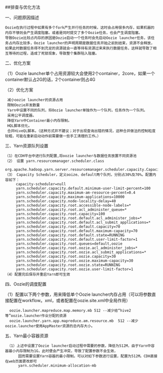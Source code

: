 ##排查与优化方法

一、问题原因描述

    Oozie在执行过程中如果有多个fork产生并行任务的时候，这时会占用很多内存，如果机器的内存不够则会产生调度阻塞。或者是同时提交了多个Oozie任务，也会产生调度阻塞。
    导致Oozie比较占内存的原因是Oozie启动一个任务时会先启动Oozie launcher任务，该任务占内存比较多，Oozie launcher的声明周期是数据任务开始之前到结束，资源不会释放，
    如果此时数据任务得不到充足的资源就会一直等待有资源过来来执行数据任务，这样就导致了相互等待的过程，造成了死锁现象，导致整个集群陷入阻塞。

二、优化方案

（1）Oozie launcher单个占用资源较大会使用2个container，2core，如果一个container默认占2G的话，2个container则占4G

（2）优化方案

     减小oozie launcher的资源占用
     限制Oozie并发数量
     Yarn中设置不同的队列，将Oozie launcher单独作为一个队列，任务作为一个队列。
     采用公平调度器。
     降低Yarn中Container最小内存限制。
     HQL脚本优化。
     合并HiveQL脚本。（这种方式并不建议；对于出现查询出错的情况，这种合并做法的控制粒度较粗，可能在重新启动动作前需要做一些手工清理的工作。）
  
三、Yarn资源队列设置

    （1）在CDH平台中进行队列配置,将oozie launcher与数据任务放置不同资源池
    （2） 设置 yarn.resourcemanager.scheduler.class
         org.apache.hadoop.yarn.server.resourcemanager.scheduler.capacity.CapacityScheduler
    （3） Capacity Scheduler，定义ooize、default两个队列，分别占30%及70%。配置内容如下：
         capacity-scheduler=null
         yarn.scheduler.capacity.default.minimum-user-limit-percent=100
         yarn.scheduler.capacity.maximum-am-resource-percent=0.4
         yarn.scheduler.capacity.maximum-applications=10000
         yarn.scheduler.capacity.node-locality-delay=40
         yarn.scheduler.capacity.root.accessible-node-labels=*
         yarn.scheduler.capacity.root.acl_administer_queue=*
         yarn.scheduler.capacity.root.capacity=100
         yarn.scheduler.capacity.root.default.acl_administer_jobs=*
         yarn.scheduler.capacity.root.default.acl_submit_applications=*
         yarn.scheduler.capacity.root.default.capacity=70
         yarn.scheduler.capacity.root.default.maximum-capacity=70
         yarn.scheduler.capacity.root.default.state=RUNNING
         yarn.scheduler.capacity.root.default.user-limit-factor=1
         yarn.scheduler.capacity.root.queues=default,oozie   
         yarn.scheduler.capacity.root.oozie.acl_administer_jobs=*
         yarn.scheduler.capacity.root.oozie.acl_submit_applications=*
         yarn.scheduler.capacity.root.oozie.capacity=30
         yarn.scheduler.capacity.root.oozie.maximum-capacity=30
         yarn.scheduler.capacity.root.oozie.state=RUNNING
         yarn.scheduler.capacity.root.oozie.user-limit-factor=1
    （4）配置完后保存并重启Yarn即可生效

四、Oozie的调度配置

（1）配置以下两个参数，用来降低单个Oozie launcher内存占用（可以将参数直接配置在workflow。xml，或者配置在oozie.site.xml中全局作用）

      oozie.launcher.mapreduce.map.memory.mb 512 --减少给“hive2等”oozie.launcher作业分配的资源
      oozie.launcher.yarn.app.mapreduce.am.resource.mb  512 --减少oozie.launcher使用AppMaster资源的总内存大小。

五、Yarn最小容器资源

     （1）上述中设置了Oozie launcher启动过程中需要的参数，降低为512M，由于Yarn中容器最小内存限制为1G，此时便会产生冲突，导致了配置参数不会生效，
          因而需要设置Yarn容器的最小限制。可以对如下参数进行设置，配置为512M。CDH直接在web页面更改即可
          yarn.scheduler.minimum-allocation-mb  

